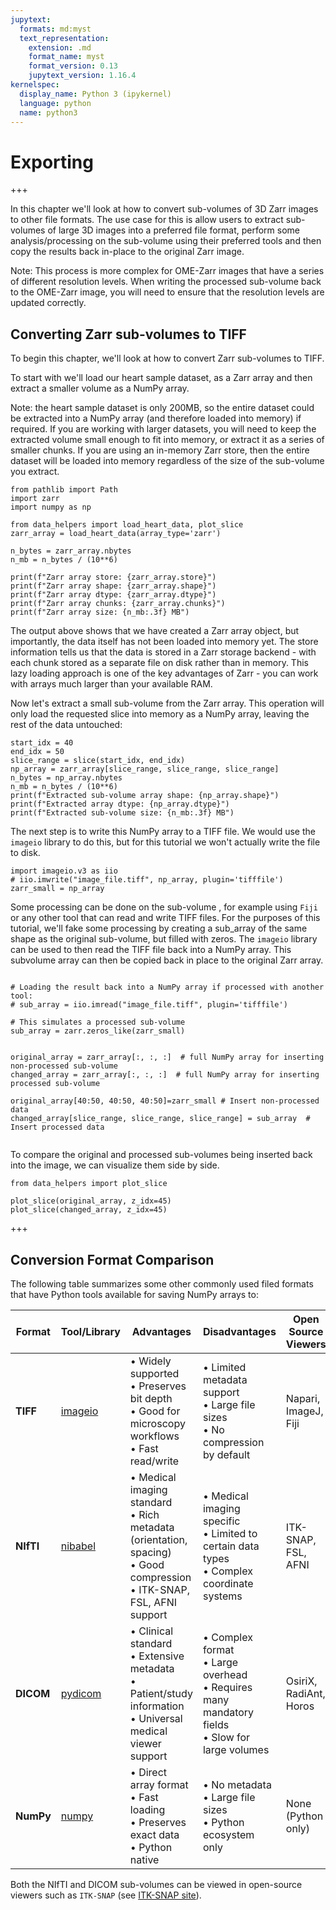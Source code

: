 ```yaml
---
jupytext:
  formats: md:myst
  text_representation:
    extension: .md
    format_name: myst
    format_version: 0.13
    jupytext_version: 1.16.4
kernelspec:
  display_name: Python 3 (ipykernel)
  language: python
  name: python3
---
```


# Exporting

+++

In this chapter we'll look at how to convert sub-volumes of 3D Zarr images to other file formats.
The use case for this is allow users to extract sub-volumes of large 3D images into a preferred file format, perform some analysis/processing on the sub-volume using their preferred tools and then copy the results back in-place to the original Zarr image.

Note: This process is more complex for OME-Zarr images that have a series of different resolution levels.
When writing the processed sub-volume back to the OME-Zarr image, you will need to ensure that the resolution levels are updated correctly.

## Converting Zarr sub-volumes to TIFF

To begin this chapter, we'll look at how to convert Zarr sub-volumes to TIFF.

To start with we'll load our heart sample dataset, as a Zarr array and then extract a smaller volume as a NumPy array.

Note: the heart sample dataset is only 200MB, so the entire dataset could be extracted into a NumPy array (and therefore loaded into memory) if required.
If you are working with larger datasets, you will need to keep the extracted volume small enough to fit into memory, or extract it as a series of smaller chunks.
If you are using an in-memory Zarr store, then the entire dataset will be loaded into memory regardless of the size of the sub-volume you extract.

```{code-cell} ipython3
from pathlib import Path
import zarr
import numpy as np

from data_helpers import load_heart_data, plot_slice
zarr_array = load_heart_data(array_type='zarr')

n_bytes = zarr_array.nbytes  
n_mb = n_bytes / (10**6)

print(f"Zarr array store: {zarr_array.store}")
print(f"Zarr array shape: {zarr_array.shape}")
print(f"Zarr array dtype: {zarr_array.dtype}")
print(f"Zarr array chunks: {zarr_array.chunks}")
print(f"Zarr array size: {n_mb:.3f} MB")

```

The output above shows that we have created a Zarr array object, but importantly, the data itself has not been loaded into memory yet.
The store information tells us that the data is stored in a Zarr storage backend - with each chunk stored as a separate file on disk rather than in memory.
This lazy loading approach is one of the key advantages of Zarr - you can work with arrays much larger than your available RAM.

Now let's extract a small sub-volume from the Zarr array. This operation will only load the requested slice into memory as a NumPy array, leaving the rest of the data untouched:


```{code-cell} ipython3
start_idx = 40
end_idx = 50
slice_range = slice(start_idx, end_idx)
np_array = zarr_array[slice_range, slice_range, slice_range]
n_bytes = np_array.nbytes
n_mb = n_bytes / (10**6)
print(f"Extracted sub-volume array shape: {np_array.shape}")
print(f"Extracted array dtype: {np_array.dtype}")
print(f"Extracted sub-volume size: {n_mb:.3f} MB")
```

The next step is to write this NumPy array to a TIFF file.
We would use the `imageio` library to do this, but for this tutorial we won't actually write the file to disk.

```{code-cell} ipython3
import imageio.v3 as iio
# iio.imwrite("image_file.tiff", np_array, plugin='tifffile')
zarr_small = np_array

```

Some processing can be done on the sub-volume , for example using `Fiji` or any other tool that can read and write TIFF files.
For the purposes of this tutorial, we'll fake some processing by creating a sub_array of the same shape as the original sub-volume, but filled with zeros.
The `imageio` library can be used to then read the TIFF file back into a NumPy array.
This subvolume array can then be copied back in place to the original Zarr array.

```{code-cell} ipython3

# Loading the result back into a NumPy array if processed with another tool:
# sub_array = iio.imread("image_file.tiff", plugin='tifffile')

# This simulates a processed sub-volume
sub_array = zarr.zeros_like(zarr_small)


original_array = zarr_array[:, :, :]  # full NumPy array for inserting non-processed sub-volume
changed_array = zarr_array[:, :, :]  # full NumPy array for inserting processed sub-volume

original_array[40:50, 40:50, 40:50]=zarr_small # Insert non-processed data
changed_array[slice_range, slice_range, slice_range] = sub_array  # Insert processed data


```

To compare the original and processed sub-volumes being inserted back into the image, we can visualize them side by side.

```{code-cell} ipython3
from data_helpers import plot_slice

plot_slice(original_array, z_idx=45)
plot_slice(changed_array, z_idx=45)
```

+++

## Conversion Format Comparison

The following table summarizes some other commonly used filed formats that have Python tools available for saving NumPy arrays to:

| Format | Tool/Library | Advantages | Disadvantages | Open Source Viewers | Recommended Use Cases |
|--------|--------------|------------|---------------|---------------------| -----------------------|
| **TIFF** | [imageio](https://imageio.readthedocs.io/) | • Widely supported<br>• Preserves bit depth<br>• Good for microscopy workflows<br>• Fast read/write | • Limited metadata support<br>• Large file sizes<br>• No compression by default | Napari, ImageJ, Fiji | General imaging workflows, microscopy data, when broad tool compatibility is needed |
| **NIfTI** | [nibabel](https://nipy.org/nibabel/) | • Medical imaging standard<br>• Rich metadata (orientation, spacing)<br>• Good compression<br>• ITK-SNAP, FSL, AFNI support | • Medical imaging specific<br>• Limited to certain data types<br>• Complex coordinate systems | ITK-SNAP, FSL, AFNI | Medical imaging analysis, neuroimaging studies, when spatial metadata is critical |
| **DICOM** | [pydicom](https://pydicom.github.io/) | • Clinical standard<br>• Extensive metadata<br>• Patient/study information<br>• Universal medical viewer support | • Complex format<br>• Large overhead<br>• Requires many mandatory fields<br>• Slow for large volumes | OsiriX, RadiAnt, Horos | Clinical workflows, when patient metadata is required, for regulatory compliance |
| **NumPy** | [numpy](https://numpy.org/) | • Direct array format<br>• Fast loading<br>• Preserves exact data<br>• Python native | • No metadata<br>• Large file sizes<br>• Python ecosystem only | None (Python only) | Quick prototyping, Python-only workflows, temporary data exchange |

Both the NIfTI and DICOM sub-volumes can be viewed in open-source viewers such as `ITK-SNAP` (see [ITK-SNAP site](https://www.itksnap.org/pmwiki/pmwiki.php)).
